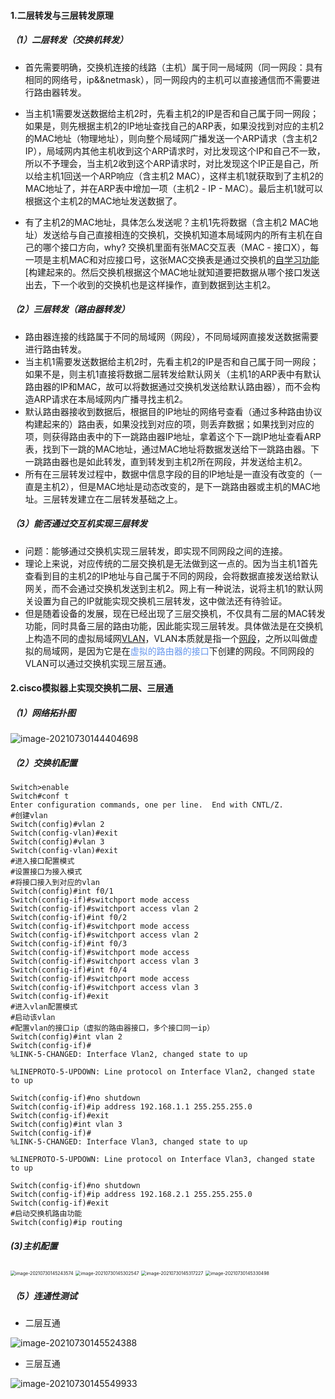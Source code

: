 #### 1.二层转发与三层转发原理

##### （1）二层转发（交换机转发）

- 首先需要明确，交换机连接的线路（主机）属于同一局域网（同一网段：具有相同的网络号，ip&&netmask），同一网段内的主机可以直接通信而不需要进行路由器转发。

- 当主机1需要发送数据给主机2时，先看主机2的IP是否和自己属于同一网段；如果是，则先根据主机2的IP地址查找自己的ARP表，如果没找到对应的主机2的MAC地址（物理地址），则向整个局域网广播发送一个ARP请求（含主机2 IP），局域网内其他主机收到这个ARP请求时，对比发现这个IP和自己不一致，所以不予理会，当主机2收到这个ARP请求时，对比发现这个IP正是自己，所以给主机1回送一个ARP响应（含主机2 MAC），这样主机1就获取到了主机2的MAC地址了，并在ARP表中增加一项（主机2 - IP - MAC）。最后主机1就可以根据这个主机2的MAC地址发送数据了。

- 有了主机2的MAC地址，具体怎么发送呢？主机1先将数据（含主机2 MAC地址）发送给与自己直接相连的交换机，交换机知道本局域网内的所有主机在自己的哪个接口方向，why? 交换机里面有张MAC交互表（MAC - 接口X），每一项是主机MAC和对应接口号，这张MAC交换表是通过交换机的[自学习功能](https://blog.csdn.net/m0_37768843/article/details/89423196)[构建起来的。然后交换机根据这个MAC地址就知道要把数据从哪个接口发送出去，下一个收到的交换机也是这样操作，直到数据到达主机2。



##### （2）三层转发（路由器转发）

- 路由器连接的线路属于不同的局域网（网段），不同局域网直接发送数据需要进行路由转发。
- 当主机1需要发送数据给主机2时，先看主机2的IP是否和自己属于同一网段；如果不是，则主机1直接将数据二层转发给默认网关（主机1的ARP表中有默认路由器的IP和MAC，故可以将数据通过交换机发送给默认路由器），而不会构造ARP请求在本局域网内广播寻找主机2。
- 默认路由器接收到数据后，根据目的IP地址的网络号查看（通过多种路由协议构建起来的）路由表，如果没找到对应的项，则丢弃数据；如果找到对应的项，则获得路由表中的下一跳路由器IP地址，拿着这个下一跳IP地址查看ARP表，找到下一跳的MAC地址，通过MAC地址将数据发送给下一跳路由器。下一跳路由器也是如此转发，直到转发到主机2所在网段，并发送给主机2。
- 所有在三层转发过程中，数据中信息字段的目的IP地址是一直没有改变的（一直是主机2），但是MAC地址是动态改变的，是下一跳路由器或主机的MAC地址。三层转发建立在二层转发基础之上。



##### （3）能否通过交互机实现三层转发

- 问题：能够通过交换机实现三层转发，即实现不同网段之间的连接。
- 理论上来说，对应传统的二层交换机是无法做到这一点的。因为当主机1首先查看到目的主机2的IP地址与自己属于不同的网段，会将数据直接发送给默认网关，而不会通过交换机发送到主机2。网上有一种说法，说将主机1的默认网关设置为自己的IP就能实现交换机三层转发，这中做法还有待验证。
- 但是随着设备的发展，现在已经出现了三层交换机，不仅具有二层的MAC转发功能，同时具备三层的路由功能，因此能实现三层转发。具体做法是在交换机上构造不同的虚拟局域网[VLAN](https://baike.baidu.com/item/%E8%99%9A%E6%8B%9F%E5%B1%80%E5%9F%9F%E7%BD%91/419962?fromtitle=VLAN&fromid=320429&fr=aladdin)，VLAN本质就是指一个[网段](https://baike.baidu.com/item/网段)，之所以叫做虚拟的局域网，是因为它是在<font color='cornflowerblue'>虚拟的路由器的接口</font>下创建的网段。不同网段的VLAN可以通过交换机实现三层互通。



#### 2.cisco模拟器上实现交换机二层、三层通

##### （1）网络拓扑图

![image-20210730144404698](%E4%BA%A4%E6%8D%A2%E6%9C%BA%E4%B8%8A%E5%AE%9E%E7%8E%B0%E7%BD%91%E7%BB%9C%E4%BA%8C%E5%B1%82%E5%92%8C%E4%B8%89%E5%B1%82%E4%BA%92%E9%80%9A/image-20210730144404698.png)

##### （2）交换机配置

```shell
Switch>enable
Switch#conf t
Enter configuration commands, one per line.  End with CNTL/Z.
#创建vlan
Switch(config)#vlan 2
Switch(config-vlan)#exit
Switch(config)#vlan 3
Switch(config-vlan)#exit
#进入接口配置模式
#设置接口为接入模式
#将接口接入到对应的vlan
Switch(config)#int f0/1
Switch(config-if)#switchport mode access
Switch(config-if)#switchport access vlan 2
Switch(config-if)#int f0/2
Switch(config-if)#switchport mode access
Switch(config-if)#switchport access vlan 2
Switch(config-if)#int f0/3
Switch(config-if)#switchport mode access
Switch(config-if)#switchport access vlan 3
Switch(config-if)#int f0/4
Switch(config-if)#switchport mode access
Switch(config-if)#switchport access vlan 3
Switch(config-if)#exit
#进入vlan配置模式
#启动该vlan
#配置vlan的接口ip（虚拟的路由器接口，多个接口同一ip）
Switch(config)#int vlan 2
Switch(config-if)#
%LINK-5-CHANGED: Interface Vlan2, changed state to up

%LINEPROTO-5-UPDOWN: Line protocol on Interface Vlan2, changed state to up

Switch(config-if)#no shutdown
Switch(config-if)#ip address 192.168.1.1 255.255.255.0
Switch(config-if)#exit
Switch(config)#int vlan 3
Switch(config-if)#
%LINK-5-CHANGED: Interface Vlan3, changed state to up

%LINEPROTO-5-UPDOWN: Line protocol on Interface Vlan3, changed state to up

Switch(config-if)#no shutdown
Switch(config-if)#ip address 192.168.2.1 255.255.255.0
Switch(config-if)#exit
#启动交换机路由功能
Switch(config)#ip routing
```

##### (3)主机配置

<img src="%E4%BA%A4%E6%8D%A2%E6%9C%BA%E4%B8%8A%E5%AE%9E%E7%8E%B0%E7%BD%91%E7%BB%9C%E4%BA%8C%E5%B1%82%E5%92%8C%E4%B8%89%E5%B1%82%E4%BA%92%E9%80%9A/image-20210730145243574.png" alt="image-20210730145243574" style="zoom:50%;" />

<img src="%E4%BA%A4%E6%8D%A2%E6%9C%BA%E4%B8%8A%E5%AE%9E%E7%8E%B0%E7%BD%91%E7%BB%9C%E4%BA%8C%E5%B1%82%E5%92%8C%E4%B8%89%E5%B1%82%E4%BA%92%E9%80%9A/image-20210730145302547.png" alt="image-20210730145302547" style="zoom:50%;" />

<img src="%E4%BA%A4%E6%8D%A2%E6%9C%BA%E4%B8%8A%E5%AE%9E%E7%8E%B0%E7%BD%91%E7%BB%9C%E4%BA%8C%E5%B1%82%E5%92%8C%E4%B8%89%E5%B1%82%E4%BA%92%E9%80%9A/image-20210730145317227.png" alt="image-20210730145317227" style="zoom:50%;" />

<img src="%E4%BA%A4%E6%8D%A2%E6%9C%BA%E4%B8%8A%E5%AE%9E%E7%8E%B0%E7%BD%91%E7%BB%9C%E4%BA%8C%E5%B1%82%E5%92%8C%E4%B8%89%E5%B1%82%E4%BA%92%E9%80%9A/image-20210730145330498.png" alt="image-20210730145330498" style="zoom:50%;" />



##### （5）连通性测试

- 二层互通

![image-20210730145524388](%E4%BA%A4%E6%8D%A2%E6%9C%BA%E4%B8%8A%E5%AE%9E%E7%8E%B0%E7%BD%91%E7%BB%9C%E4%BA%8C%E5%B1%82%E5%92%8C%E4%B8%89%E5%B1%82%E4%BA%92%E9%80%9A/image-20210730145524388.png)

- 三层互通

![image-20210730145549933](%E4%BA%A4%E6%8D%A2%E6%9C%BA%E4%B8%8A%E5%AE%9E%E7%8E%B0%E7%BD%91%E7%BB%9C%E4%BA%8C%E5%B1%82%E5%92%8C%E4%B8%89%E5%B1%82%E4%BA%92%E9%80%9A/image-20210730145549933.png)